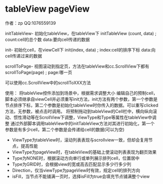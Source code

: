 # tableView pageView
作者：zp
QQ:1076559139

initTableView- 初始化tableView，在tableView下
initTableView (count, data) ;
    count:cell的总个数
    data:要向cell传递的数据

init- 初始化cell，在viewCell下
init(index, data) ;
    index:cell的排序下标
    data:向cell传递过来的数据

scrollToPage- 视图滚动到指定页，方法在tableView和cc.ScrollView下都有
scrollToPage(page) ;
    page:哪一页

可以使用cc.ScrollView中的scrollToXXX方法

使用：
将tableView控件添加到场景中，根据需求调整大小
编辑自己的预制cell，脚本必须继承自viewCell并必须重写init方法，init方法有两个参数，第一个参数是节点排序下标，第二个参数是初始化tableView时你传入的数据。可以重写clicked方法，无参数，被点击时调用。
将预制拖动到tableView的Cell栏中，横向纵向滚动、惯性滑动等在ScrollView下调整，ViewType和Type等属性在tableView中调整
通过外部脚本调用tableView中的initTableView方法对其进行初始化，第一个参数是有多少cell，第二个参数是会传递给cell的数据(可以为空) 
*    ViewType为tableView时，滚动列表表现与scrollview一致，但却会复用节点，提高性能
*    ViewType为pageView时，在tableView的基础上使滚动列表表现为翻页效果
*    Type为NONE时，根据滚动方向单行或单列展示排列cell，位置居中
*    Type为GRID时，会根据view的宽或高去匹配显示多少行多少列
*    Direction，仅当viewType为pageView时有效，规定cell的排列方向
*    isFill，当节点不能铺满一页时，选择isFill为true会填充节点铺满整个view
